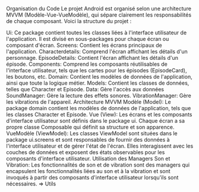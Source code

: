 Organisation du Code
Le projet Android est organisé selon une architecture MVVM (Modèle-Vue-VueModèle), qui sépare clairement les responsabilités de chaque composant. Voici la structure du projet :

Ui: Ce package contient toutes les classes liées à l'interface utilisateur de l'application. Il est divisé en sous-packages pour chaque écran ou composant d'écran.
Screens: Contient les écrans principaux de l'application.
Characterdetails: Comprend l'écran affichant les détails d'un personnage.
EpisodeDetails: Contient l'écran affichant les détails d'un épisode.
Components: Comprend les composants réutilisables de l'interface utilisateur, tels que les cartes pour les épisodes (EpisodeCard), les boutons, etc.
Domain: Contient les modèles de données de l'application, ainsi que toute la logique métier.
Models: Contient les classes de données, telles que Character et Episode.
Data: Gère l'accès aux données
SoundManager: Gère la lecture des effets sonores.
VibrationManager: Gère les vibrations de l'appareil.
Architecture MVVM
Modèle (Model): Le package domain contient les modèles de données de l'application, tels que les classes Character et Episode.
Vue (View): Les écrans et les composants d'interface utilisateur sont définis dans le package ui. Chaque écran a sa propre classe Composable qui définit sa structure et son apparence.
VueModèle (ViewModel): Les classes ViewModel sont situées dans le package ui.screens et sont responsables de fournir des données à l'interface utilisateur et de gérer l'état de l'écran. Elles interagissent avec les couches de données et exposent des états observables pour les composants d'interface utilisateur.
Utilisation des Managers
Son et Vibration: Les fonctionnalités de son et de vibration sont des managers qui encapsulent les fonctionnalités liées au son et à la vibration et sont invoqués à partir des composants d'interface utilisateur lorsqu'ils sont nécessaires. => Utils
